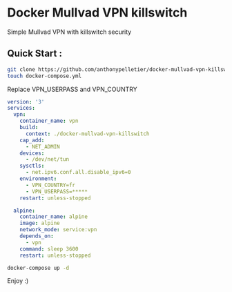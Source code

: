 # Docker Mullvad VPN killswitch
Simple Mullvad VPN with killswitch security

## Quick Start :
```bash
git clone https://github.com/anthonypelletier/docker-mullvad-vpn-killswitch.git
touch docker-compose.yml
```

Replace VPN_USERPASS and VPN_COUNTRY
```yaml
version: '3'
services:
  vpn:
    container_name: vpn
    build:
      context: ./docker-mullvad-vpn-killswitch
    cap_add:
      - NET_ADMIN
    devices:
      - /dev/net/tun
    sysctls:
      - net.ipv6.conf.all.disable_ipv6=0
    environment:
      - VPN_COUNTRY=fr
      - VPN_USERPASS=*****
    restart: unless-stopped

  alpine:
    container_name: alpine
    image: alpine
    network_mode: service:vpn
    depends_on:
      - vpn
    command: sleep 3600
    restart: unless-stopped
```

```bash
docker-compose up -d
```
Enjoy :)